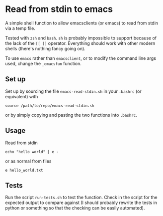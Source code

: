 

Read from stdin to emacs
=========

A simple shell function to allow emacsclients (or emacs) to read from stdin via a temp file.

Tested with `zsh` and `bash`. `sh` is probably impossible to support because of the lack of the `[[ ]]` operator. Everything should work with other modern shells (there's nothing fancy going on).

To use `emacs` rather than `emacsclient`, or to modify the command line args used, change the `_emacsfun` function.


Set up
----

Set up by sourcing the file `emacs-read-stdin.sh` in your `.bashrc` (or equivalent) with

    source /path/to/repo/emacs-read-stdin.sh

or by simply copying and pasting the two functions into `.bashrc`.

Usage
----

Read from stdin

    echo "hello world" | e -

or as normal from files

    e hello_world.txt

Tests
------

Run the script `run-tests.sh` to test the function. Check in the script for the expected output to compare against (I should probably rewrite the tests in python or something so that the checking can be easily automated).
